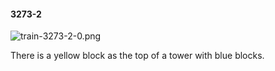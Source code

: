 #### 3273-2
![train-3273-2-0.png](https://github.com/lil-lab/nlvr/raw/master/nlvr/train/images/71/train-3273-2-0.png "train-3273-2-0.png")

There is a yellow block as the top of a tower with blue blocks.